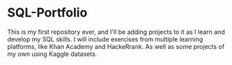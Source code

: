 # SQL-Portfolio
This is my first repository ever, and I'll be adding projects to it as I learn and develop my SQL skills.
I will include exercises from multiple learning platforms, like Khan Academy and HackeRrank. 
As well as some projects of my own using Kaggle datasets.
